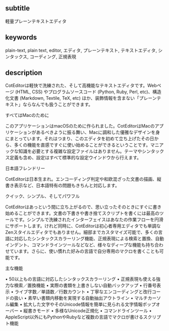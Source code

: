 
subtitle
-----------

軽量プレーンテキストエディタ


keywords
-----------

plain-text, plain text, editor, エディタ, プレーンテキスト, テキストエディタ, シンタックス, コーディング, 正規表現


description
-----------

CotEditorは軽快で洗練された、そして高機能なテキストエディタです。Webページ (HTML, CSS) やプログラムソースコード (Python, Ruby, Perl, etc)、構造化文書 (Markdown, Textile, TeX, etc) ほか、装飾情報を含まない「プレーンテキスト」ならなんでも扱うことができます。


すべてはMacのために

このアプリケーションはmacOSのために作られました。CotEditorはMacのアプリケーションがあるべきように振る舞い、Macに調和した優雅なデザインを身にまとっています。それはつまり、このエディタを初めて立ち上げたその日から、多くの機能を直感ですぐに使い始めることができるということです。マニアックな知識を必要とする複雑な設定ファイルはありません。テーマやシンタックス定義も含め、設定はすべて標準的な設定ウインドウから行えます。

日本語フレンドリー

CotEditorは日本生まれ。エンコーディング判定や和欧混ざった文書の描画、縦書き表示など、日本語特有の問題もきちんと対応します。

クイック、シンプル、そしてパワフル

CotEditorはあっという間に立ち上がるので、思い立ったそのときにすぐに書き始めることができます。文書の下書きや書き捨てスクリプトを書くには最高のツールです。シンプルで洗練されたインターフェイスはあなたの作業フローを円滑にサポートします。けれど同時に、CotEditorは初心者専用エディタでも単調なZenスタイルエディタでもありません。細部までカスタマイズ可能で、多くの言語に対応したシンタックスカラーリング機能、正規表現による検索と置換、自動インデント、コマンドラインツールなどなど、様々なディープな機能も持ち合わせています。さらに、使い慣れた好みの言語で自分専用のマクロを書くことも可能です。

主な機能

• 50以上もの言語に対応したシンタックスカラーリング
• 正規表現も使える強力な検索／置換機能
• 実際の書類を上書きしない自動バックアップ
• 行番号表示
• ライブ字数／単語数／行数カウント
• 丁寧なエンコーディングと改行コードの扱い
• 素早い書類内移動を実現する自動抽出アウトライン
• マルチカーソル編集
• 拡大した文字やそのUnicode情報を簡単に見られる文字情報ポップオーバー
• 縦書きモード
• 多様なUnicode正規化
• コマンドラインツール
• AppleScript以外にもPythonやRubyなど複数の言語でマクロが書けるスクリプト機能
